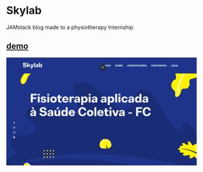 # Skylab

JAMstack blog made to a physiotherapy Internship

## <a href="https://skylab-fc.netlify.app/"  align="right">demo</a>

![skylab demo](static/demo.png)
